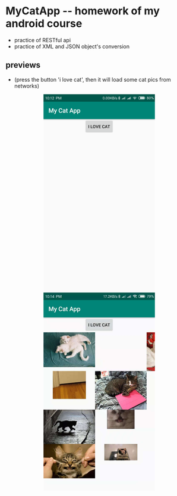 # MyCatApp -- homework of my android course
- practice of RESTful api
- practice of XML and JSON object's conversion

## previews
- (press the button 'i love cat', then it will load some cat pics from networks)

<div align='center' >
  <img align='center' width="300"  src="https://github.com/Smrtyan/MyCatApp/blob/master/WechatIMG15.png"/>
  <img align='center' width="300"  src="https://github.com/Smrtyan/MyCatApp/blob/master/WechatIMG13.jpeg"/>
</div>
